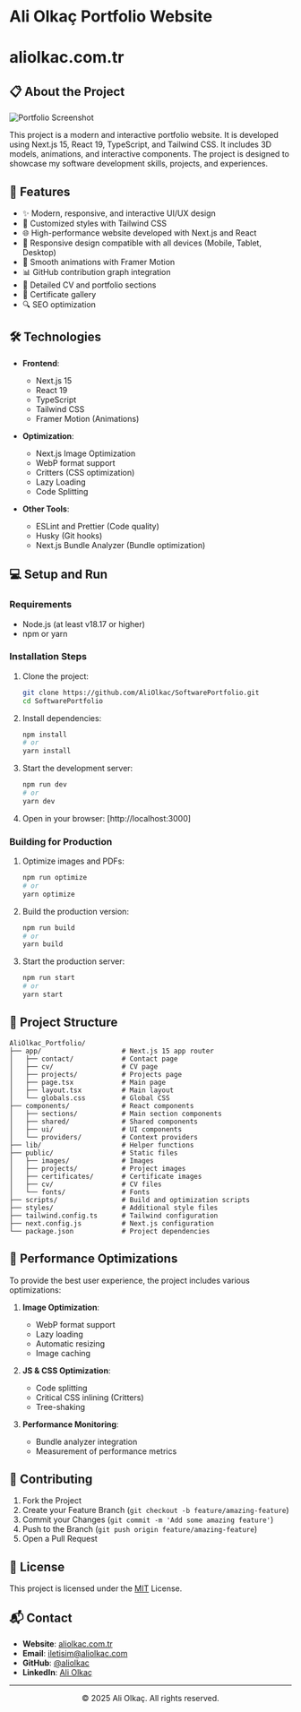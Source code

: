 # Ali Olkaç Portfolio Website

#                       aliolkac.com.tr

## 📋 About the Project

![Portfolio Screenshot](public/images/portfolio-screenshot.png)

This project is a modern and interactive portfolio website. It is developed using Next.js 15, React 19, TypeScript, and Tailwind CSS. It includes 3D models, animations, and interactive components. The project is designed to showcase my software development skills, projects, and experiences.

## 🚀 Features

- ✨ Modern, responsive, and interactive UI/UX design
- 🎨 Customized styles with Tailwind CSS
- 🌐 High-performance website developed with Next.js and React
- 📱 Responsive design compatible with all devices (Mobile, Tablet, Desktop)
- 🔄 Smooth animations with Framer Motion
- 📊 GitHub contribution graph integration
- 📝 Detailed CV and portfolio sections
- 📑 Certificate gallery
- 🔍 SEO optimization

## 🛠️ Technologies

- **Frontend**:
  - Next.js 15
  - React 19
  - TypeScript
  - Tailwind CSS
  - Framer Motion (Animations)

- **Optimization**:
  - Next.js Image Optimization
  - WebP format support
  - Critters (CSS optimization)
  - Lazy Loading
  - Code Splitting

- **Other Tools**:
  - ESLint and Prettier (Code quality)
  - Husky (Git hooks)
  - Next.js Bundle Analyzer (Bundle optimization)

## 💻 Setup and Run

### Requirements

- Node.js (at least v18.17 or higher)
- npm or yarn

### Installation Steps

1. Clone the project:
   ```bash
   git clone https://github.com/AliOlkac/SoftwarePortfolio.git
   cd SoftwarePortfolio
   ```

2. Install dependencies:
   ```bash
   npm install
   # or
   yarn install
   ```

3. Start the development server:
   ```bash
   npm run dev
   # or
   yarn dev
   ```

4. Open in your browser: [http://localhost:3000]

### Building for Production

1. Optimize images and PDFs:
   ```bash
   npm run optimize
   # or
   yarn optimize
   ```

2. Build the production version:
   ```bash
   npm run build
   # or
   yarn build
   ```

3. Start the production server:
   ```bash
   npm run start
   # or
   yarn start
   ```

## 📂 Project Structure

```
AliOlkac_Portfolio/
├── app/                    # Next.js 15 app router
│   ├── contact/            # Contact page
│   ├── cv/                 # CV page
│   ├── projects/           # Projects page
│   ├── page.tsx            # Main page
│   ├── layout.tsx          # Main layout
│   └── globals.css         # Global CSS
├── components/             # React components
│   ├── sections/           # Main section components
│   ├── shared/             # Shared components
│   ├── ui/                 # UI components
│   └── providers/          # Context providers
├── lib/                    # Helper functions
├── public/                 # Static files
│   ├── images/             # Images
│   ├── projects/           # Project images
│   ├── certificates/       # Certificate images
│   ├── cv/                 # CV files
│   └── fonts/              # Fonts
├── scripts/                # Build and optimization scripts
├── styles/                 # Additional style files
├── tailwind.config.ts      # Tailwind configuration
├── next.config.js          # Next.js configuration
└── package.json            # Project dependencies
```

## 🔧 Performance Optimizations

To provide the best user experience, the project includes various optimizations:

1. **Image Optimization**:
   - WebP format support
   - Lazy loading
   - Automatic resizing
   - Image caching

2. **JS & CSS Optimization**:
   - Code splitting
   - Critical CSS inlining (Critters)
   - Tree-shaking

3. **Performance Monitoring**:
   - Bundle analyzer integration
   - Measurement of performance metrics

## 🤝 Contributing

1. Fork the Project
2. Create your Feature Branch (`git checkout -b feature/amazing-feature`)
3. Commit your Changes (`git commit -m 'Add some amazing feature'`)
4. Push to the Branch (`git push origin feature/amazing-feature`)
5. Open a Pull Request

## 📝 License

This project is licensed under the [MIT](LICENSE) License.

## 📬 Contact

- **Website**: [aliolkac.com.tr](https://aliolkac.com.tr)
- **Email**: [iletisim@aliolkac.com](mailto:aliolkac43@gmail.com)
- **GitHub**: [@aliolkac](https://github.com/aliolkac)
- **LinkedIn**: [Ali Olkaç](https://linkedin.com/in/aliolkac)

---

<div align="center">
  <p>© 2025 Ali Olkaç. All rights reserved.</p>
</div>
